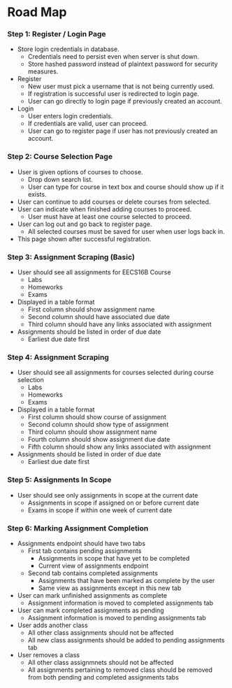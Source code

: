 # Road Map
### Step 1: Register / Login Page
- Store login credentials in database.
    - Credentials need to persist even when server is shut down.
    - Store hashed password instead of plaintext password for security measures.
- Register
    - New user must pick a username that is not being currently used.
    - If registration is successful user is redirected to login page.
    - User can go directly to login page if previously created an account.
- Login
    - User enters login credentials.
    - If credentials are valid, user can proceed.
    - User can go to register page if user has not previously created an account.
### Step 2: Course Selection Page
- User is given options of courses to choose.
    - Drop down search list.
    - User can type for course in text box and course should show up if it exists.
- User can continue to add courses or delete courses from selected.
- User can indicate when finished adding courses to proceed.
    - User must have at least one course selected to proceed.
- User can log out and go back to register page.
    - All selected courses must be saved for user when user logs back in.
- This page shown after successful registration.
### Step 3: Assignment Scraping (Basic)
- User should see all assignments for EECS16B Course
    - Labs
    - Homeworks
    - Exams
- Displayed in a table format
    - First column should show assignment name
    - Second column should have associated due date
    - Third column should have any links associated with assignment
- Assignments should be listed in order of due date
    - Earliest due date first
### Step 4: Assignment Scraping
- User should see all assignments for courses selected during course selection
    - Labs
    - Homeworks
    - Exams
- Displayed in a table format
    - First column should show course of assignment
    - Second column should show type of assignment
    - Third column should show assignment name
    - Fourth column should show assignment due date
    - Fifth column should show any links associated with assignment
- Assignments should be listed in order of due date
    - Earliest due date first
### Step 5: Assignments In Scope
- User should see only assignments in scope at the current date
    - Assignments in scope if assigned on or before current date
    - Exams in scope if within one week of current date
### Step 6: Marking Assignment Completion
- Assignments endpoint should have two tabs
    - First tab contains pending assignments
        - Assignments in scope that have yet to be completed
        - Current view of assignments endpoint
    - Second tab contains completed assignments
        - Assignments that have been marked as complete by the user
        - Same view as assignments except in this new tab
- User can mark unfinished assignments as complete
    - Assignment information is moved to completed assignments tab
- User can mark completed assignments as pending
    - Assignment information is moved to pending assignments tab
- User adds another class
    - All other class assignments should not be affected
    - All new class assignments should be added to pending assignments tab
- User removes a class
    - All other class assignmnets should not be affected
    - All assignments pertaining to removed class should be removed from both pending and completed assignments tabs
